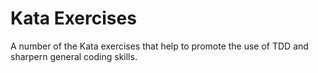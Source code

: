 # Kata Exercises

A number of the Kata exercises that help to promote the use of TDD and sharpern general coding skills.